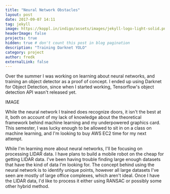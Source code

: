 ```yaml
---
title: "Neural Network Obstacles"
layout: post
date: 2017-09-07 14:11
tag: jekyll
image: https://koppl.in/indigo/assets/images/jekyll-logo-light-solid.png
headerImage: false
projects: true
hidden: true # don't count this post in blog pagination
description: "Training Darknet YOLO"
category: project
author: fredk
externalLink: false
---
```

Over the summer I was working on learning about neural networks, and training an object detector as a proof of concept. I ended up using Darknet for Object Detection, since when I started working, Tensorflow's object detection API wasn't released yet.

IMAGE

While the neural network I trained does recognize doors, it isn't the best at it, both on account of my lack of knowledge about the theoretical framework behind machine learning and my underpowered graphics card. This semester, I was lucky enough to be allowed to sit in on a class on machine learning, and I'm looking to buy AWS EC2 time for my next attempt.

While I'm learning more about neural networks, I'll be focusing on processing LIDAR data. I have plans to build a mobile robot on the cheap for getting LIDAR data. I've been having trouble finding large enough datasets that have the kind of data I'm looking for. The concept behind using the neural network is to identify unique points, however all large datasets I've seen are mostly of large office complexes, which aren't ideal. Once I have the LIDAR data, I'd like to process it either using RANSAC or possibly some other hybrid method.
